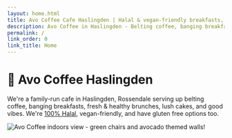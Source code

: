 ```yaml
---
layout: home.html
title: Avo Coffee Cafe Haslingden | Halal & vegan-friendly breakfasts, cakes, coffee, & more
description: Avo Coffee in Haslingden - Belting coffee, banging breakfasts, fresh & healthy brunches, lush cakes, and good vibes. Halal, vegan-friendly, with gluten free options.
permalink: /
link_order: 0
link_title: Home
---
```


# 🥑 Avo Coffee Haslingden

We're a family-run cafe in Haslingden, Rossendale serving up belting coffee, banging breakfasts, fresh & healthy brunches, lush cakes, and good vibes. We're [100% Halal](/halal-cafe/), vegan-friendly, and have gluten free options too.

![Avo Coffee indoors view - green chairs and avocado themed walls!](/assets/photos/avocoffee-indoors.jpg)
